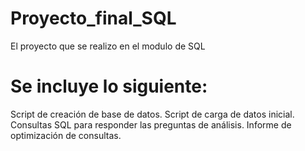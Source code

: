 # Proyecto_final_SQL
El proyecto que se realizo en el modulo de SQL

# Se incluye lo siguiente:
Script de creación de base de datos.
Script de carga de datos inicial.
Consultas SQL para responder las preguntas de análisis.
Informe de optimización de consultas.

